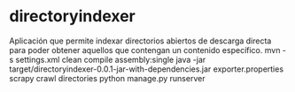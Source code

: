 # directoryindexer
Aplicación que permite indexar directorios abiertos de descarga directa para poder obtener aquellos que contengan un contenido específico.
mvn -s settings.xml clean compile assembly:single
java -jar target/directoryindexer-0.0.1-jar-with-dependencies.jar exporter.properties
scrapy crawl directories
python manage.py runserver
